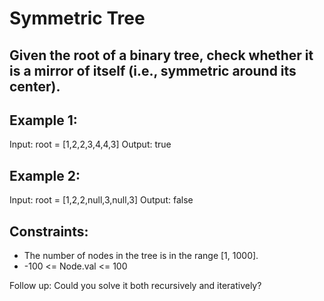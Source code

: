 # Symmetric Tree

## Given the root of a binary tree, check whether it is a mirror of itself (i.e., symmetric around its center).


## Example 1:


Input: root = [1,2,2,3,4,4,3]
Output: true
## Example 2:


Input: root = [1,2,2,null,3,null,3]
Output: false
 

## Constraints:

- The number of nodes in the tree is in the range [1, 1000].
- -100 <= Node.val <= 100
 

Follow up: Could you solve it both recursively and iteratively?